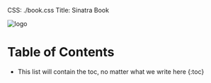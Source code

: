 CSS: ./book.css
Title: Sinatra Book

![logo](logo.png)

Table of Contents
=================

* This list will contain the toc, no matter what we write here
{:toc}

